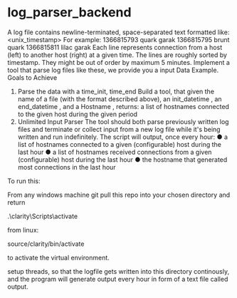 # log_parser_backend

A log file contains newline-terminated, space-separated text formatted like:
<unix_timestamp> <hostname> <hostname>
For example:
1366815793 quark garak
1366815795 brunt quark
1366815811 lilac garak
Each line represents connection from a host (left) to another host (right) at a given time. The lines are
roughly sorted by timestamp. They might be out of order by maximum 5 minutes.
Implement a tool that parse log files like these, we provide you a input Data Example.
Goals to Achieve
1. Parse the data with a time_init, time_end
Build a tool, that given the name of a file (with the format described above), an init_datetime , an
end_datetime , and a Hostname , returns:
a list of hostnames connected to the given host during the given period
2. Unlimited Input Parser
The tool should both parse previously written log files and terminate or collect input from a new log
file while it's being written and run indefinitely.
The script will output, once every hour:
● a list of hostnames connected to a given (configurable) host during the last hour
● a list of hostnames received connections from a given (configurable) host during the last hour
● the hostname that generated most connections in the last hour
  
  To run this:
  
 From any windows machine git pull this repo into your chosen directory and return

.\clarity\Scripts\activate

from linux:

source/clarity/bin/activate

to activate the virtual environment.

setup threads, so that the logfile gets written into this directory continously, and the program will generate output every hour in form of a text file called output.
